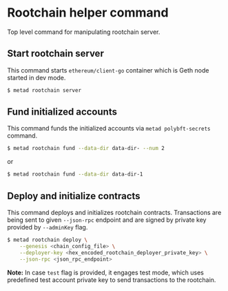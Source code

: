 # Rootchain helper command

Top level command for manipulating rootchain server.

## Start rootchain server

This command starts `ethereum/client-go` container which is Geth node started in dev mode.

```bash
$ metad rootchain server
```

## Fund initialized accounts

This command funds the initialized accounts via `metad polybft-secrets` command.

```bash
$ metad rootchain fund --data-dir data-dir- --num 2
```

or

```bash
$ metad rootchain fund --data-dir data-dir-1
```

## Deploy and initialize contracts

This command deploys and initializes rootchain contracts. Transactions are being sent to given `--json-rpc` endpoint and are signed by private key provided by `--adminKey` flag.

```bash
$ metad rootchain deploy \
    --genesis <chain_config_file> \
    --deployer-key <hex_encoded_rootchain_deployer_private_key> \
    --json-rpc <json_rpc_endpoint> 
```

**Note:** In case `test` flag is provided, it engages test mode, which uses predefined test account private key to send transactions to the rootchain.
